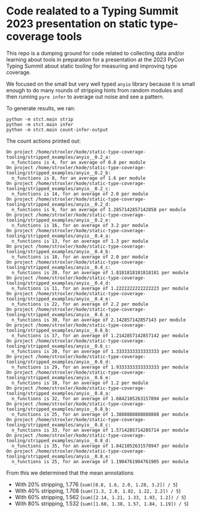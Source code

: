 # Code realated to a Typing Summit 2023 presentation on static type-coverage tools


This repo is a dumping ground for code related to collecting data and/or
learning about tools in preparation for a presentation at the 2023 PyCon Typing
Summit about static tooling for measuring and improving type coverage.

We focused on the small but very well typed `anyio` library because it is small
enough to do many rounds of stripping hints from random modules and then
running `pyre infer` to average out noise and see a pattern.


To generate results, we ran:
```
python -m stct.main strip
python -m stct.main infer
python -m stct.main count-infer-output
```

The count actions printed out:
```
On project /home/stroxler/kode/static-type-coverage-tooling/stripped_examples/anyio__0.2_a:
  n_functions is 4, for an average of 0.8 per module
On project /home/stroxler/kode/static-type-coverage-tooling/stripped_examples/anyio__0.2_b:
  n_functions is 8, for an average of 1.6 per module
On project /home/stroxler/kode/static-type-coverage-tooling/stripped_examples/anyio__0.2_c:
  n_functions is 14, for an average of 2.0 per module
On project /home/stroxler/kode/static-type-coverage-tooling/stripped_examples/anyio__0.2_d:
  n_functions is 9, for an average of 1.2857142857142858 per module
On project /home/stroxler/kode/static-type-coverage-tooling/stripped_examples/anyio__0.2_e:
  n_functions is 16, for an average of 3.2 per module
On project /home/stroxler/kode/static-type-coverage-tooling/stripped_examples/anyio__0.4_a:
  n_functions is 13, for an average of 1.3 per module
On project /home/stroxler/kode/static-type-coverage-tooling/stripped_examples/anyio__0.4_b:
  n_functions is 18, for an average of 2.0 per module
On project /home/stroxler/kode/static-type-coverage-tooling/stripped_examples/anyio__0.4_c:
  n_functions is 20, for an average of 1.8181818181818181 per module
On project /home/stroxler/kode/static-type-coverage-tooling/stripped_examples/anyio__0.4_d:
  n_functions is 11, for an average of 1.2222222222222223 per module
On project /home/stroxler/kode/static-type-coverage-tooling/stripped_examples/anyio__0.4_e:
  n_functions is 22, for an average of 2.2 per module
On project /home/stroxler/kode/static-type-coverage-tooling/stripped_examples/anyio__0.6_a:
  n_functions is 30, for an average of 2.142857142857143 per module
On project /home/stroxler/kode/static-type-coverage-tooling/stripped_examples/anyio__0.6_b:
  n_functions is 17, for an average of 1.2142857142857142 per module
On project /home/stroxler/kode/static-type-coverage-tooling/stripped_examples/anyio__0.6_c:
  n_functions is 20, for an average of 1.3333333333333333 per module
On project /home/stroxler/kode/static-type-coverage-tooling/stripped_examples/anyio__0.6_d:
  n_functions is 29, for an average of 1.9333333333333333 per module
On project /home/stroxler/kode/static-type-coverage-tooling/stripped_examples/anyio__0.6_e:
  n_functions is 18, for an average of 1.2 per module
On project /home/stroxler/kode/static-type-coverage-tooling/stripped_examples/anyio__0.8_a:
  n_functions is 32, for an average of 1.6842105263157894 per module
On project /home/stroxler/kode/static-type-coverage-tooling/stripped_examples/anyio__0.8_b:
  n_functions is 25, for an average of 1.3888888888888888 per module
On project /home/stroxler/kode/static-type-coverage-tooling/stripped_examples/anyio__0.8_c:
  n_functions is 33, for an average of 1.5714285714285714 per module
On project /home/stroxler/kode/static-type-coverage-tooling/stripped_examples/anyio__0.8_d:
  n_functions is 35, for an average of 1.8421052631578947 per module
On project /home/stroxler/kode/static-type-coverage-tooling/stripped_examples/anyio__0.8_e:
  n_functions is 25, for an average of 1.1904761904761905 per module
```

From this we determined that the mean annotations
- With 20% stripping, 1.776 (`sum([0.8, 1.6, 2.0, 1.28, 3.2]) / 5`)
- With 40% stripping, 1.708 (`sum([1.3, 2.0, 1.82, 1.22, 2.2]) / 5`)
- With 60% stripping, 1.562 (`sum([2.14, 1.21, 1.33, 1.93, 1.2]) / 5`)
- With 80% stripping, 1.532 (`sum([1.68, 1.38, 1.57, 1.84, 1.19]) / 5`)
